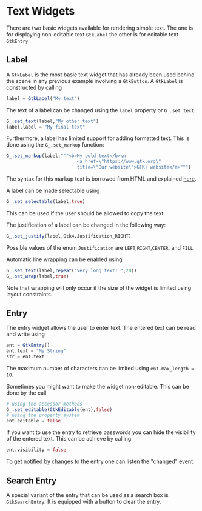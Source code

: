 # Text Widgets

There are two basic widgets available for rendering simple text. The one is for
displaying non-editable text `GtkLabel` the other is for editable text `GtkEntry`.

## Label

A `GtkLabel` is the most basic text widget that has already been used behind the
scene in any previous example involving a `GtkButton`.
A `GtkLabel` is constructed by calling
```julia
label = GtkLabel("My text")
```
The text of a label can be changed using the `label` property or `G_.set_text`
```julia
G_.set_text(label,"My other text")
label.label = "My final text"
```
Furthermore, a label has limited support for adding formatted text. This is done
using the `G_.set_markup` function:
```julia
G_.set_markup(label,"""<b>My bold text</b>\n
                          <a href=\"https://www.gtk.org\"
                          title=\"Our website\">GTK+ website</a>""")
```
The syntax for this markup text is borrowed from HTML and explained [here](https://docs.gtk.org/Pango/pango_markup.html).

A label can be made selectable using
```julia
G_.set_selectable(label,true)
```
This can be used if the user should be allowed to copy the text.

The justification of a label can be changed in the following way:
```julia
G_.set_justify(label,Gtk4.Justification_RIGHT)
```
Possible values of the enum `Justification` are `LEFT`,`RIGHT`,`CENTER`, and `FILL`.

Automatic line wrapping can be enabled using
```julia
G_.set_text(label,repeat("Very long text! ",20))
G_.set_wrap(label,true)
```
Note that wrapping will only occur if the size of the widget is limited using layout constraints.

## Entry

The entry widget allows the user to enter text. The entered text can be read and write using
```julia
ent = GtkEntry()
ent.text = "My String"
str = ent.text
```
The maximum number of characters can be limited using `ent.max_length = 10`.

Sometimes you might want to make the widget non-editable. This can be done by the call
```julia
# using the accessor methods
G_.set_editable(GtkEditable(ent),false)
# using the property system
ent.editable = false
```
If you want to use the entry to retrieve passwords you can hide the visibility of the entered text.
This can be achieve by calling
```julia
ent.visibility = false
```
To get notified by changes to the entry one can listen the "changed" event.

## Search Entry

A special variant of the entry that can be used as a search box is `GtkSearchEntry`. It is equipped
with a button to clear the entry.
